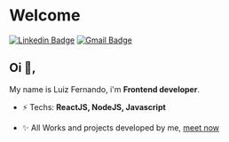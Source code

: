 # Welcome 
[![Linkedin Badge](https://img.shields.io/badge/-luizfernandoo-blue?style=flat-square&logo=Linkedin&logoColor=white&link=https://www.linkedin.com/in/luizfernandoo/)](https://www.linkedin.com/in/luizfernandoo/)
[![Gmail Badge](https://img.shields.io/badge/-devfernandoof@gmail.com-c14438?style=flat-square&logo=Mail.Ru&logoColor=white&link=mailto:devfernandoof@gmail.com)](mailto:devfernandoof@gmail.com)
## Oi 👋, 
My name is Luiz Fernando, i'm **Frontend developer**. 

-  ⚡ Techs: **ReactJS, NodeJS, Javascript**

-  ✨ All Works and projects developed by me, [meet now](https://github.com/lfnandoo/all-works)
